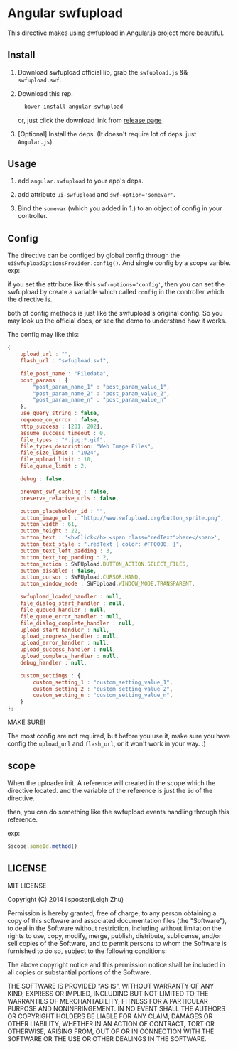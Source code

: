# Angular swfupload
This directive makes using swfupload in Angular.js project more beautiful.

## Install

1. Download swfupload official lib, grab the `swfupload.js` && `swfupload.swf`.

2. Download this rep.

    ```sh
      bower install angular-swfupload
    ```
    or, just click the download link from [release page](https://github.com/lisposter/angular-swfupload/releases)

3. [Optional] Install the deps. (It doesn't require lot of deps. just `Angular.js`)

## Usage

1. add `angular.swfupload` to your app's deps.

2. add attribute `ui-swfupload` and `swf-option='somevar'`.

3. Bind the `somevar` (which you added in 1.) to an object of config in your controller.





## Config

The directive can be configed by global config through the `uiSwfuploadOptionsProvider.config()`. And single config by a scope varible. exp:

if you set the attribute like this `swf-options='config'`, then you can set the swfupload by create a variable which called `config` in the controller which the directive is.

both of config methods is just like the swfupload's original config. So you may look up the official docs, or see the demo to understand how it works.

The config may like this:

```js
{
    upload_url : "",
    flash_url : "swfupload.swf",

    file_post_name : "Filedata",
    post_params : {
        "post_param_name_1" : "post_param_value_1",
        "post_param_name_2" : "post_param_value_2",
        "post_param_name_n" : "post_param_value_n"
    },
    use_query_string : false,
    requeue_on_error : false,
    http_success : [201, 202],
    assume_success_timeout : 0,
    file_types : "*.jpg;*.gif",
    file_types_description: "Web Image Files",
    file_size_limit : "1024",
    file_upload_limit : 10,
    file_queue_limit : 2,

    debug : false,

    prevent_swf_caching : false,
    preserve_relative_urls : false,

    button_placeholder_id : "",
    button_image_url : "http://www.swfupload.org/button_sprite.png",
    button_width : 61,
    button_height : 22,
    button_text : '<b>Click</b> <span class="redText">here</span>',
    button_text_style : ".redText { color: #FF0000; }",
    button_text_left_padding : 3,
    button_text_top_padding : 2,
    button_action : SWFUpload.BUTTON_ACTION.SELECT_FILES,
    button_disabled : false,
    button_cursor : SWFUpload.CURSOR.HAND,
    button_window_mode : SWFUpload.WINDOW_MODE.TRANSPARENT,

    swfupload_loaded_handler : null,
    file_dialog_start_handler : null,
    file_queued_handler : null,
    file_queue_error_handler : null,
    file_dialog_complete_handler : null,
    upload_start_handler : null,
    upload_progress_handler : null,
    upload_error_handler : null,
    upload_success_handler : null,
    upload_complete_handler : null,
    debug_handler : null,

    custom_settings : {
        custom_setting_1 : "custom_setting_value_1",
        custom_setting_2 : "custom_setting_value_2",
        custom_setting_n : "custom_setting_value_n",
    }
};
```

MAKE SURE!

The most config are not required, but before you use it, make sure you have config the `upload_url` and `flash_url`, or it won't work in your way. :)


## scope

When the uploader init. A reference will created in the scope which the directive located. and the variable of the reference is just the `id` of the directive.

then, you can do something like the swfupload events handling through this reference.

exp:
```js
$scope.someId.method()
```


## LICENSE

MIT LICENSE

Copyright (C) 2014 lisposter(Leigh Zhu)

Permission is hereby granted, free of charge, to any person obtaining a copy of this software and associated documentation files (the "Software"), to deal in the Software without restriction, including without limitation the rights to use, copy, modify, merge, publish, distribute, sublicense, and/or sell copies of the Software, and to permit persons to whom the Software is furnished to do so, subject to the following conditions:

The above copyright notice and this permission notice shall be included in all copies or substantial portions of the Software.

THE SOFTWARE IS PROVIDED "AS IS", WITHOUT WARRANTY OF ANY KIND, EXPRESS OR IMPLIED, INCLUDING BUT NOT LIMITED TO THE WARRANTIES OF MERCHANTABILITY, FITNESS FOR A PARTICULAR PURPOSE AND NONINFRINGEMENT. IN NO EVENT SHALL THE AUTHORS OR COPYRIGHT HOLDERS BE LIABLE FOR ANY CLAIM, DAMAGES OR OTHER LIABILITY, WHETHER IN AN ACTION OF CONTRACT, TORT OR OTHERWISE, ARISING FROM, OUT OF OR IN CONNECTION WITH THE SOFTWARE OR THE USE OR OTHER DEALINGS IN THE SOFTWARE.
